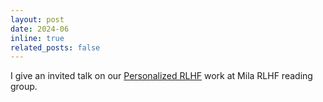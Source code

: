 ```yaml
---
layout: post
date: 2024-06
inline: true
related_posts: false
---
```


I give an invited talk on our <a href="https://arxiv.org/abs/2402.05133">Personalized RLHF</a> work at Mila RLHF reading group.
